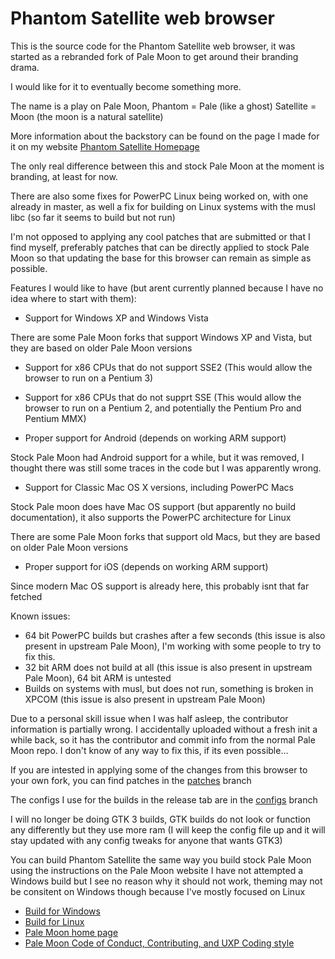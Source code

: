 # Phantom Satellite web browser

This is the source code for the Phantom Satellite web browser, it was started as a rebranded fork of Pale Moon to get around their branding drama.

I would like for it to eventually become something more.

The name is a play on Pale Moon, Phantom = Pale (like a ghost) Satellite = Moon (the moon is a natural satellite)

More information about the backstory can be found on the page I made for it on my website [Phantom Satellite Homepage](http://dcfuksurmom.duckdns.org/phantomsatellite)

The only real difference between this and stock Pale Moon at the moment is branding, at least for now.

There are also some fixes for PowerPC Linux being worked on, with one already in master, as well a fix for building on Linux systems with the musl libc (so far it seems to build but not run)

I'm not opposed to applying any cool patches that are submitted or that I find myself, preferably patches that can be directly applied to stock Pale Moon so that updating the base for this browser can remain as simple as possible.

Features I would like to have (but arent currently planned because I have no idea where to start with them):

* Support for Windows XP and Windows Vista

There are some Pale Moon forks that support Windows XP and Vista, but they are based on older Pale Moon versions

* Support for x86 CPUs that do not support SSE2 (This would allow the browser to run on a Pentium 3)

* Support for x86 CPUs that do not supprt SSE (This would allow the browser to run on a Pentium 2, and potentially the Pentium Pro and Pentium MMX)

* Proper support for Android (depends on working ARM support)

Stock Pale Moon had Android support for a while, but it was removed, I thought there was still some traces in the code but I was apparently wrong.

* Support for Classic Mac OS X versions, including PowerPC Macs

Stock Pale moon does have Mac OS support (but apparently no build documentation), it also supports the PowerPC architecture for Linux

There are some Pale Moon forks that support old Macs, but they are based on older Pale Moon versions

* Proper support for iOS (depends on working ARM support)

Since modern Mac OS support is already here, this probably isnt that far fetched

Known issues:

* 64 bit PowerPC builds but crashes after a few seconds (this issue is also present in upstream Pale Moon), I'm working with some people to try to fix this.
* 32 bit ARM does not build at all (this issue is also present in upstream Pale Moon), 64 bit ARM is untested
* Builds on systems with musl, but does not run, something is broken in XPCOM (this issue is also present in upstream Pale Moon)

Due to a personal skill issue when I was half asleep, the contributor information is partially wrong. I accidentally uploaded without a fresh init a while back, so it has the contributor and commit info from the normal Pale Moon repo. I don't know of any way to fix this, if its even possible...

If you are intested in applying some of the changes from this browser to your own fork, you can find patches in the [patches](https://github.com/DCFUKSURMOM/Phantom-Satellite/tree/patches) branch

The configs I use for the builds in the release tab are in the [configs](https://github.com/DCFUKSURMOM/Phantom-Satellite/tree/configs) branch

I will no longer be doing GTK 3 builds, GTK builds do not look or function any differently but they use more ram (I will keep the config file up and it will stay updated with any config tweaks for anyone that wants GTK3)

You can build Phantom Satellite the same way you build stock Pale Moon using the instructions on the Pale Moon website
I have not attempted a Windows build but I see no reason why it should not work, theming may not be consitent on Windows though because I've mostly focused on Linux

* [Build for Windows](https://developer.palemoon.org/build/windows/)
* [Build for Linux](https://developer.palemoon.org/build/linux/)
* [Pale Moon home page](http://www.palemoon.org/)
* [Pale Moon Code of Conduct, Contributing, and UXP Coding style](https://repo.palemoon.org/MoonchildProductions/UXP/src/branch/master/docs)
